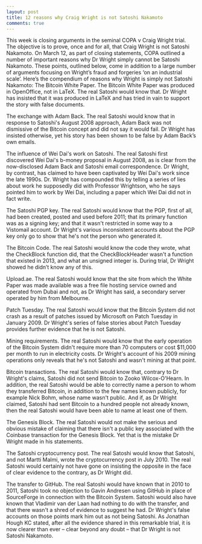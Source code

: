 ```yaml
---
layout: post
title: 12 reasons why Craig Wright is not Satoshi Nakamoto
comments: true
---
```



 
This week is closing arguments in the seminal COPA v Craig Wright trial. The objective is to prove, once and for all, that Craig Wright is not Satoshi Nakamoto. On March 12, as part of closing statements, COPA outlined a number of important reasons why Dr Wright simply cannot be Satoshi Nakamoto. These points, outlined below, come in addition to a large number of arguments focusing on Wright’s fraud and forgeries ‘on an industrial scale’.
Here’s the compendium of reasons why Wright is simply not Satoshi Nakamoto: 
The Bitcoin White Paper. The Bitcoin White Paper was produced in OpenOffice, not in LaTeX.  The real Satoshi would know that. Dr Wright has insisted that it was produced in LaTeX and has tried in vain to support the story with false documents.

The exchange with Adam Back. The real Satoshi would know that in response to Satoshi's August 2008 approach, Adam Back was not dismissive of the Bitcoin concept and did not say it would fail. Dr Wright has insisted otherwise, yet his story has been shown to be false by Adam Back’s own emails.

The influence of Wei Dai's work on Satoshi. The real Satoshi first discovered Wei Dai's b-money proposal in August 2008, as is clear from the now-disclosed Adam Back and Satoshi email correspondence. Dr Wright, by contrast, has claimed to have been captivated by Wei Dai's work since the late 1990s. Dr. Wright has compounded this by telling a series of lies about work he supposedly did with Professor Wrightson, who he says pointed him to work by Wei Dai, including a paper which Wei Dai did not in fact write.

The Satoshi PGP key. The real Satoshi would know that the PGP, first of all, had been created, posted and used before 2011; that its primary function was as a signing key; and that it wasn't restricted in some way to a Vistomail account. Dr Wright's various inconsistent accounts about the PGP key only go to show that he's not the person who generated it.

The Bitcoin Code. The real Satoshi would know the code they wrote, what the CheckBlock function did, that the CheckBlockHeader wasn't a function that existed in 2013, and what an unsigned integer is. During trial, Dr Wright showed he didn’t know any of this.

Upload.ae. The real Satoshi would know that the site from which the White Paper was made available was a free file hosting service owned and operated from Dubai and not, as Dr Wright has said, a secondary server operated by him from Melbourne.

Patch Tuesday. The real Satoshi would know that the Bitcoin System did not crash as a result of patches issued by Microsoft on Patch Tuesday in January 2009. Dr Wright's series of false stories about Patch Tuesday provides further evidence that he is not Satoshi.

Mining requirements. The real Satoshi would know that the early operation of the Bitcoin System didn't require more than 70 computers or cost $11,000 per month to run in electricity costs. Dr Wright's account of his 2009 mining operations only reveals that he's not Satoshi and wasn't mining at that point.

Bitcoin transactions. The real Satoshi would know that, contrary to Dr Wright's claims, Satoshi did not send Bitcoin to Zooko Wilcox-O'Hearn. In addition, the real Satoshi would be able to correctly name a person to whom they transferred Bitcoin, in addition to the few names known publicly, for example Nick Bohm, whose name wasn't public.  And if, as Dr Wright claimed, Satoshi had sent Bitcoin to a hundred people not already known, then the real Satoshi would have been able to name at least one of them.

The Genesis Block. The real Satoshi would not make the serious and obvious mistake of claiming that there isn't a public key associated with the Coinbase transaction for the Genesis Block. Yet that is the mistake Dr Wright made in his statements. 

The Satoshi cryptocurrency post. The real Satoshi would know that Satoshi, and not Martti Malmi, wrote the cryptocurrency post in July 2010. The real Satoshi would certainly not have gone on insisting the opposite in the face of clear evidence to the contrary, as Dr Wright did.

The transfer to GitHub. The real Satoshi would have known that in 2010 to 2011, Satoshi took no objection to Gavin Andresen using GitHub in place of SourceForge in connection with the Bitcoin System. Satoshi would also have known that Vladimir van der Laan had nothing to do with the transfer, and that there wasn't a shred of evidence to suggest he had. Dr Wright's false accounts on those points mark him out as not being Satoshi.
As Jonathan Hough KC stated, after all the evidence shared in this remarkable trial, it is now clearer than ever – clear beyond any doubt – that Dr Wright is not Satoshi Nakamoto.

